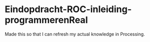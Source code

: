 # Eindopdracht-ROC-inleiding-programmerenReal

Made this so that I can refresh my actual knowledge in Processing.
